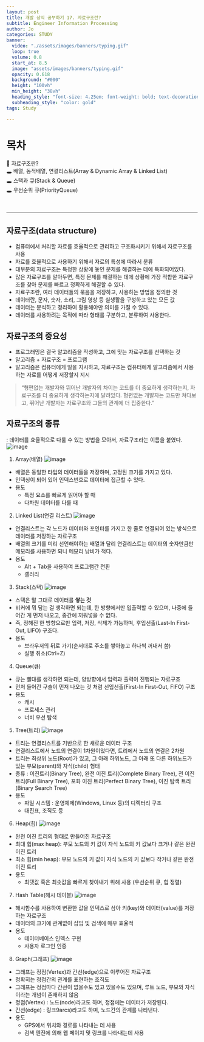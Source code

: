 ```yaml
---
layout: post
title: 개발 상식 공부하기 17. 자료구조란?
subtitle: Engineer Information Processing
author: Jo
categories: STUDY
banner:
  video: "./assets/images/banners/typing.gif"
  loop: true
  volume: 0.8
  start_at: 8.5
  image: "assets/images/banners/typing.gif"
  opacity: 0.618
  background: "#000"
  height: "100vh"
  min_height: "38vh"
  heading_style: "font-size: 4.25em; font-weight: bold; text-decoration: underline"
  subheading_style: "color: gold"
tags: Study

---
```


# 목차
📌 자료구조란? <br>
🕳 배열, 동적배열, 연결리스트(Array & Dynamic Array & Linked List) <br>
🕳 스택과 큐(Stack & Queue) <br>
🕳 우선순위 큐(PriorityQueue) <br>

<br>
<hr>



## 자료구조(data structure)
- 컴퓨터에서 처리할 자료를 효율적으로 관리하고 구조화시키기 위해서 자료구조를 사용
- 자료를 효율적으로 사용하기 위해서 자료의 특성에 따라서 분류
- 대부분의 자료구조는 특정한 상황에 놓인 문제를 해결하는 데에 특화되어있다.
- 많은 자료구조를 알아두면, 특정 문제를 해결하는 데에 상황에 가장 적합한 자료구조를 찾아 문제를 빠르고 정확하게 해결할 수 있다.
- 자료구조란, 여러 데이터들의 묶음을 저장하고, 사용하는 방법을 정의한 것
- 데이터란, 문자, 숫자, 소리, 그림 영상 등 실생활을 구성하고 있는 모든 값
- 데이터는 분석하고 정리하여 활용해야만 의미를 가질 수 있다.
- 데이터를 사용하려는 목적에 따라 형태를 구분하고, 분류하여 사용한다.

## 자료구조의 중요성
- 프로그래밍은 결국 알고리즘을 작성하고, 그에 맞는 자료구조를 선택하는 것
- 알고리즘 + 자료구조 = 프로그램
- 알고리즘은 컴퓨터에게 일을 지시하고, 자료구조는 컴퓨터에게 알고리즘에서 사용하는 자료를 어떻게 저장할지 지시
> “형편없는 개발자와 뛰어난 개발자의 차이는 코드를 더 중요하게 생각하는지, 자료구조를 더 중요하게 생각하는지에 달려있다. 형편없는 개발자는 코드만 쳐다보고, 뛰어난 개발자는 자료구조와 그들의 관계에 더 집중한다.” 


## 자료구조의 종류
: 데이터를 효율적으로 다룰 수 있는 방법을 모아서, 자료구조라는 이름을 붙였다.<br>
![image](https://github.com/CheeseYoung/Cheeseyoung.github.io/assets/132384527/ed738c42-f316-4db2-ae74-b1df5faa63be)

1. Array(배열)
![image](https://github.com/CheeseYoung/Cheeseyoung.github.io/assets/132384527/63fe528b-c87b-4888-9cc8-81f06a738a0b)
- 배열은 동일한 타입의 데이터들을 저장하며, 고정된 크기를 가지고 있다.
- 인덱싱이 되어 있어 인덱스번호로 데이터에 접근할 수 있다.
- 용도
  - 특정 요소를 빠르게 읽어야 할 때
  - 다차원 데이터를 다룰 때

2. Linked List(연결 리스트)
![image](https://github.com/CheeseYoung/Cheeseyoung.github.io/assets/132384527/a19df384-75ae-4e79-b664-295d88b21856)
- 연결리스트는 각 노드가 데이터와 포인터를 가지고 한 줄로 연결되어 있는 방식으로 데이터를 저장하는 자료구조
- 배열의 크기를 미리 선언해야하는 배열과 달리 연결리스트는 데이터의 숫자만큼만 메모리를 사용하면 되니 메모리 낭비가 적다.
- 용도
  - Alt + Tab을 사용하여 프로그램간 전환
  - 갤러리

3. Stack(스택)
![image](https://github.com/CheeseYoung/Cheeseyoung.github.io/assets/132384527/bc433e31-9690-4a8e-9f91-24d0a0c6a16b)
- 스택은 말 그대로 데이터를 <b>쌓는 것</b>
- 비커에 뭐 담는 걸 생각하면 되는데, 한 방향에서만 입출력할 수 있으며, 나중에 들어간 게 먼저 나오고, 중간에 끼워넣을 수 없다.
- 즉, 정해진 한 방향으로만 입력, 저장, 삭제가 가능하며, 후입선출(Last-In First-Out, LIFO) 구조다.  
- 용도
  - 브라우저의 뒤로 가기(순서대로 주소를 쌓아놓고 하나씩 꺼내서 씀)
  - 실행 취소(Ctrl+Z)
    
4. Queue(큐)
- 큐는 빨대를 생각하면 되는데, 양방향에서 입력과 출력이 진행되는 자료구조
- 먼저 들어간 구슬이 먼저 나오는 것 처럼 선입선출(First-In First-Out, FIFO) 구조
- 용도
  - 캐시
  - 프로세스 관리
  - 너비 우선 탐색

5. Tree(트리)
![image](https://github.com/CheeseYoung/Cheeseyoung.github.io/assets/132384527/d7289d18-b901-49f9-8c0e-f7cd739a5b30)
- 트리는 연결리스트를 기반으로 한 새로운 데이터 구조
- 연결리스트에서 노드의 연결이 1차원이었다면, 트리에서 노드의 연결은 2차원
- 트리는 최상위 노드(Root)가 있고, 그 아래 하위노드, 그 아래 또 다른 하위노드가 있는 부모(parent)와 자식(child) 형태
- 종류 : 이진트리(Binary Tree), 완전 이진 트리(Complete Binary Tree), 전 이진 트리(Full Binary Tree),
         포화 이진 트리(Perfect Binary Tree), 이진 탐색 트리(Binary Search Tree)   
- 용도
  - 파일 시스템 : 운영체제(Windows, Linux 등)의 디렉터리 구조
  - 대진표, 조직도 등

6. Heap(힙)
![image](https://github.com/CheeseYoung/Cheeseyoung.github.io/assets/132384527/7e3f0d8b-6124-4af5-b7af-36b055fe29ac)
- 완전 이진 트리의 형태로 만들어진 자료구조
- 최대 힙(max heap): 부모 노드의 키 값이 자식 노드의 키 값보다 크거나 같은 완전 이진 트리
- 최소 힙(min heap): 부모 노드의 키 값이 자식 노드의 키 값보다 작거나 같은 완전 이진 트리
- 용도
  - 최댓값 혹은 최솟값을 빠르게 찾아내기 위해 사용 (우선순위 큐, 힙 정렬)

7. Hash Table(해시 테이블)
![image](https://github.com/CheeseYoung/Cheeseyoung.github.io/assets/132384527/9f409ce7-e098-40eb-a5cd-6f44a4d2ccec)
- 해시함수를 사용하여 변환한 값을 인덱스로 삼아 키(key)와 데이터(value)를 저장하는 자료구조
- 데이터의 크기에 관계없이 삽입 및 검색에 매우 효율적
- 용도
  - 데이터베이스 인덱스 구현
  - 사용자 로그인 인증
  
8. Graph(그래프)
![image](https://github.com/CheeseYoung/Cheeseyoung.github.io/assets/132384527/fcea8a45-e82a-4359-b524-4a3ddeaa517f)
- 그래프는 정점(Vertex)과 간선(edge)으로 이루어진 자료구조
- 정확히는 정점간의 관계를 표현하는 조직도
- 그래프는 정점마다 간선이 없을수도 있고 있을수도 있으며, 루트 노드, 부모와 자식이라는 개념이 존재하지 않음
- 정점(Vertex) : 노드(node)라고도 하며, 정점에는 데이터가 저장된다.
- 간선(edge) : 링크9arcs)라고도 하며, 노드간의 관계를 나타낸다.
- 용도
  - GPS에서 위치와 경로를 나타내는 데 사용
  - 검색 엔진에 의해 웹 페이지 및 링크를 나타내는데 사용

























